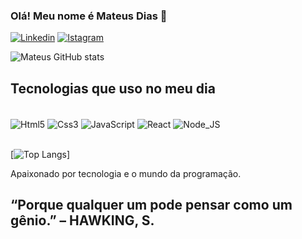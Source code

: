 ### Olá! Meu nome é Mateus Dias 👋

[![Linkedin](https://img.shields.io/badge/LinkedIn-0077B5?style=for-the-badge&logo=linkedin&logoColor=white)](https://www.linkedin.com/in/mateus-ara%C3%BAjo-dias-a40896267/)
[![Istagram](https://img.shields.io/badge/Instagram-E4405F?style=for-the-badge&logo=instagram&logoColor=white)](https://www.instagram.com/mateuz_dias/)

![Mateus GitHub stats](https://github-readme-stats.vercel.app/api?username=mateusdiaz7&show_icons=true&theme=dracula)

## Tecnologias que uso no meu dia

<div style="display: inline_block"><br>
    <img align="center" alt="Html5" src="https://img.shields.io/badge/HTML5-E34F26?style=for-the-badge&logo=html5&logoColor=white"/>
    <img align="center" alt="Css3" src="https://img.shields.io/badge/CSS3-1572B6?style=for-the-badge&logo=css3&logoColor=white"/>
    <img align="center" alt="JavaScript" src="https://img.shields.io/badge/JavaScript-323330?style=for-the-badge&logo=javascript&logoColor=F7DF1E"/>
    <img align="center" alt="React" src="https://img.shields.io/badge/React-20232A?style=for-the-badge&logo=react&logoColor=61DAFB"/>
    <img align="center" alt="Node_JS" src="https://img.shields.io/badge/Node.js-43853D?style=for-the-badge&logo=node.js&logoColor=white"/>
</div><br>

[![Top Langs](https://github-readme-stats.vercel.app/api/top-langs/?username=mateusdiaz7&layout=donut)]

Apaixonado por tecnologia e o mundo da programação.<br>
## “Porque qualquer um pode pensar como um gênio.” – HAWKING, S.
